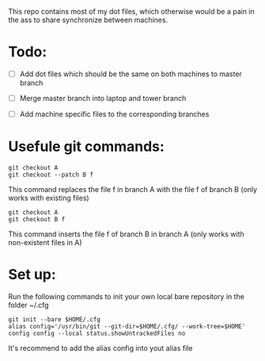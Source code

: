 This repo contains most of my dot files, which otherwise would be a pain in the
ass to share synchronize between machines.


# Todo:

* [ ] Add dot files which should be the same on both machines to master branch
* [ ] Merge master branch into laptop and tower branch
* [ ] Add machine specific files to the corresponding branches


# Usefule git commands:

```
git checkout A
git checkout --patch B f
```

This command replaces the file f in branch A with the file f of branch B
(only works with existing files)

```
git checkout A
git checkout B f
```

This command inserts the file f of branch B in branch A 
(only works with non-existent files in A)

# Set up:

Run the following commands to init your own local bare repository in the folder
~/.cfg

```
git init --bare $HOME/.cfg
alias config='/usr/bin/git --git-dir=$HOME/.cfg/ --work-tree=$HOME'
config config --local status.showUntrackedFiles no
```

It's recommend to add the alias config into yout alias file
